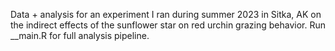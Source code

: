 Data + analysis for an experiment I ran during summer 2023 in Sitka, AK on the indirect effects of the sunflower star on red urchin grazing behavior. Run __main.R for full analysis pipeline.



